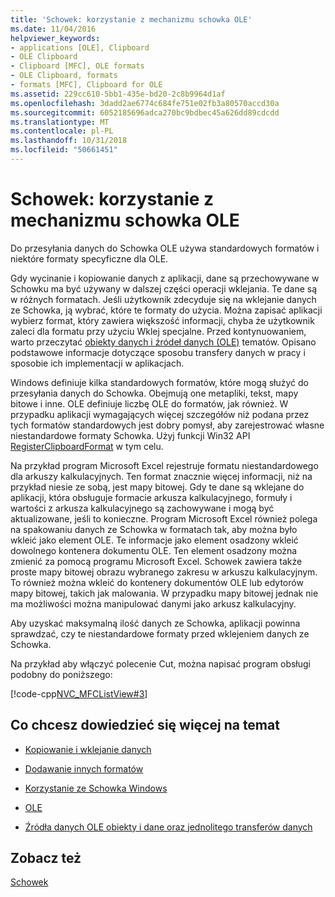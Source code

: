 ```yaml
---
title: 'Schowek: korzystanie z mechanizmu schowka OLE'
ms.date: 11/04/2016
helpviewer_keywords:
- applications [OLE], Clipboard
- OLE Clipboard
- Clipboard [MFC], OLE formats
- OLE Clipboard, formats
- formats [MFC], Clipboard for OLE
ms.assetid: 229cc610-5bb1-435e-bd20-2c8b9964d1af
ms.openlocfilehash: 3dadd2ae6774c684fe751e02fb3a80570accd30a
ms.sourcegitcommit: 6052185696adca270bc9bdbec45a626dd89cdcdd
ms.translationtype: MT
ms.contentlocale: pl-PL
ms.lasthandoff: 10/31/2018
ms.locfileid: "50661451"
---
```

# <a name="clipboard-using-the-ole-clipboard-mechanism"></a>Schowek: korzystanie z mechanizmu schowka OLE

Do przesyłania danych do Schowka OLE używa standardowych formatów i niektóre formaty specyficzne dla OLE.

Gdy wycinanie i kopiowanie danych z aplikacji, dane są przechowywane w Schowku ma być używany w dalszej części operacji wklejania. Te dane są w różnych formatach. Jeśli użytkownik zdecyduje się na wklejanie danych ze Schowka, ją wybrać, które te formaty do użycia. Można zapisać aplikacji wybierz format, który zawiera większość informacji, chyba że użytkownik zaleci dla formatu przy użyciu Wklej specjalne. Przed kontynuowaniem, warto przeczytać [obiekty danych i źródeł danych (OLE)](../mfc/data-objects-and-data-sources-ole.md) tematów. Opisano podstawowe informacje dotyczące sposobu transfery danych w pracy i sposobie ich implementacji w aplikacjach.

Windows definiuje kilka standardowych formatów, które mogą służyć do przesyłania danych do Schowka. Obejmują one metapliki, tekst, mapy bitowe i inne. OLE definiuje liczbę OLE do formatów, jak również. W przypadku aplikacji wymagających więcej szczegółów niż podana przez tych formatów standardowych jest dobry pomysł, aby zarejestrować własne niestandardowe formaty Schowka. Użyj funkcji Win32 API [RegisterClipboardFormat](/windows/desktop/api/winuser/nf-winuser-registerclipboardformata) w tym celu.

Na przykład program Microsoft Excel rejestruje formatu niestandardowego dla arkuszy kalkulacyjnych. Ten format znacznie więcej informacji, niż na przykład niesie ze sobą, jest mapy bitowej. Gdy te dane są wklejane do aplikacji, która obsługuje formacie arkusza kalkulacyjnego, formuły i wartości z arkusza kalkulacyjnego są zachowywane i mogą być aktualizowane, jeśli to konieczne. Program Microsoft Excel również polega na spakowaniu danych ze Schowka w formatach tak, aby można było wkleić jako element OLE. Te informacje jako element osadzony wkleić dowolnego kontenera dokumentu OLE. Ten element osadzony można zmienić za pomocą programu Microsoft Excel. Schowek zawiera także proste mapy bitowej obrazu wybranego zakresu w arkuszu kalkulacyjnym. To również można wkleić do kontenery dokumentów OLE lub edytorów mapy bitowej, takich jak malowania. W przypadku mapy bitowej jednak nie ma możliwości można manipulować danymi jako arkusz kalkulacyjny.

Aby uzyskać maksymalną ilość danych ze Schowka, aplikacji powinna sprawdzać, czy te niestandardowe formaty przed wklejeniem danych ze Schowka.

Na przykład aby włączyć polecenie Cut, można napisać program obsługi podobny do poniższego:

[!code-cpp[NVC_MFCListView#3](../atl/reference/codesnippet/cpp/clipboard-using-the-ole-clipboard-mechanism_1.cpp)]

## <a name="what-do-you-want-to-know-more-about"></a>Co chcesz dowiedzieć się więcej na temat

- [Kopiowanie i wklejanie danych](../mfc/clipboard-copying-and-pasting-data.md)

- [Dodawanie innych formatów](../mfc/clipboard-adding-other-formats.md)

- [Korzystanie ze Schowka Windows](../mfc/clipboard-using-the-windows-clipboard.md)

- [OLE](../mfc/ole-background.md)

- [Źródła danych OLE obiekty i dane oraz jednolitego transferów danych](../mfc/data-objects-and-data-sources-ole.md)

## <a name="see-also"></a>Zobacz też

[Schowek](../mfc/clipboard.md)

